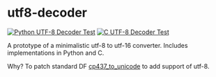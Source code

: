 # utf8-decoder

[![Python UTF-8 Decoder Test](https://github.com/dfint/utf8-decoder/actions/workflows/py-utf8-decoder-test.yml/badge.svg)](https://github.com/dfint/utf8-decoder/actions/workflows/py-utf8-decoder-test.yml) 
[![C UTF-8 Decoder Test](https://github.com/dfint/utf8-decoder/actions/workflows/c-utf8-decoder-test.yml/badge.svg)](https://github.com/dfint/utf8-decoder/actions/workflows/c-utf8-decoder-test.yml)

A prototype of a minimalistic utf-8 to utf-16 converter. Includes implementations in Python and C.

Why? To patch standard DF [cp437_to_unicode](https://github.com/svenstaro/dwarf_fortress_unfuck/blob/4dd42cda9d439d9cf89a32f1f57a54836e6723ce/g_src/ttf_manager.cpp#L59) to add support of utf-8.
